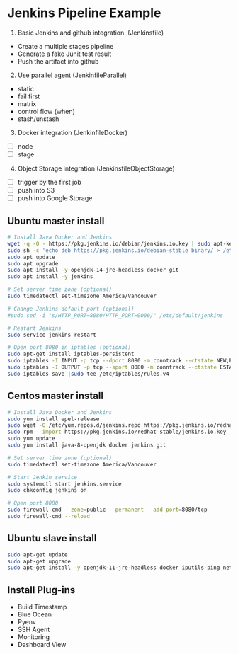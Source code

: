 # Jenkins Pipeline Example

1. Basic Jenkins and github integration. (Jenkinsfile)
 - Create a multiple stages pipeline 
 - Generate a fake Junit test result
 - Push the artifact into github
2. Use parallel agent (JenkinfileParallel)
 - static
 - fail first
 - matrix
 - control flow (when)
 - stash/unstash
3. Docker integration (JenkinfileDocker)
 - [ ] node
 - [ ] stage
4. Object Storage integration (JenkinsfileObjectStorage)
 - [ ] trigger by the first job
 - [ ] push into S3
 - [ ] push into Google Storage

## Ubuntu master install
```bash
# Install Java Docker and Jenkins
wget -q -O - https://pkg.jenkins.io/debian/jenkins.io.key | sudo apt-key add -
sudo sh -c 'echo deb https://pkg.jenkins.io/debian-stable binary/ > /etc/apt/sources.list.d/jenkins.list'
sudo apt update
sudo apt upgrade
sudo apt install -y openjdk-14-jre-headless docker git
sudo apt install -y jenkins

# Set server time zone (optional)
sudo timedatectl set-timezone America/Vancouver

# Change Jenkins default port (optional)
#sudo sed -i "s/HTTP_PORT=8080/HTTP_PORT=9000/" /etc/default/jenkins

# Restart Jenkins
sudo service jenkins restart

# Open port 8080 in iptables (optional)
sudo apt-get install iptables-persistent
sudo iptables -I INPUT -p tcp --dport 8080 -m conntrack --ctstate NEW,ESTABLISHED -j ACCEPT
sudo iptables -I OUTPUT -p tcp --sport 8080 -m conntrack --ctstate ESTABLISHED -j ACCEPT
sudo iptables-save |sudo tee /etc/iptables/rules.v4

```
## Centos master install
```bash
# Install Java Docker and Jenkins
sudo yum install epel-release
sudo wget -O /etc/yum.repos.d/jenkins.repo https://pkg.jenkins.io/redhat-stable/jenkins.repo
sudo rpm --import https://pkg.jenkins.io/redhat-stable/jenkins.io.key
sudo yum update
sudo yum install java-8-openjdk docker jenkins git

# Set server time zone (optional)
sudo timedatectl set-timezone America/Vancouver

# Start Jenkin service
sudo systemctl start jenkins.service
sudo chkconfig jenkins on

# Open port 8080
sudo firewall-cmd --zone=public --permanent --add-port=8080/tcp
sudo firewall-cmd --reload
```
## Ubuntu slave install
```bash
sudo apt-get update
sudo apt-get upgrade
sudo apt-get install -y openjdk-11-jre-headless docker iputils-ping net-tools git
```

## Install Plug-ins
- Build Timestamp
- Blue Ocean
- Pyenv
- SSH Agent
- Monitoring
- Dashboard View
